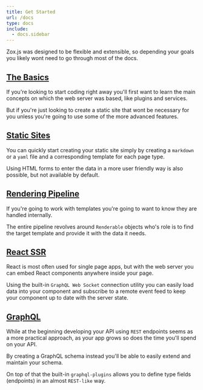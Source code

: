 ```yaml
---
title: Get Started
url: /docs
type: docs
include:
  - docs.sidebar
---
```


Zox.js was designed to be flexible and extensible,
so depending your goals you likely wont need to go through most of the docs.

## [The Basics](/docs/environment-bootstrapping)

If you're looking to start coding right away
you'll first want to learn the main concepts
on which the web server was based,
like plugins and services.

But if you're just looking to create a static site
that wont be necessary for you
unless you're going to use some of the more advanced features.


## [Static Sites](/docs/static-site-setup)

You can quickly start creating your static site
simply by creating a `markdown` or a `yaml` file
and a corresponding template for each page type.

Using HTML forms to enter the data
in a more user friendly way is also possible,
but not available by default.


## [Rendering Pipeline](/docs/render-service)

If you're going to work with templates
you're going to want to know they are handled internally.

The entire pipeline revolves around `Renderable` objects
who's role is to find the target template
and provide it with the data it needs.


## [React SSR](/docs/react-ssr)

React is most often used for single page apps,
but with the web server you can embed React components
anywhere inside your page.

Using the built-in `GraphQL Web Socket` connection utility
you can easily load data into your component
and subscribe to a remote event feed
to keep your component up to date with the server state.


## [GraphQL](/docs/graphql-intro)

While at the beginning developing your API using `REST` endpoints
seems as a more practical approach,
as your app grows so does the time you'll spend on your API.

By creating a GraphQL schema instead
you'll be able to easily extend and maintain your schema.

On top of that the built-in `graphql-plugins`
allows you to define type fields (endpoints) in an almost `REST-like` way.